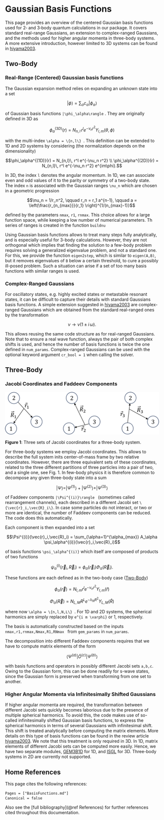 
# Gaussian Basis Functions

This page provides an overview of the centered Gaussian basis functions used for 2‑ and 3‑body quantum calculations in our package. It covers standard real-range Gaussians, an extension to complex-ranged Gaussians, and the methods used for higher angular momenta in three-body systems. A more extensive introduction, however limited to 3D systems can be found in [hiyama2003](@cite).

## Two-Body

### Real-Range (Centered) Gaussian basis functions

The Gaussian expansion method relies on expanding an unknown state into a set
```math
|\phi\rangle = \sum_\alpha c_\alpha |\phi_\alpha\rangle
```
of Gaussian basis functions `` |\phi_\alpha\rangle `` . They are originally defined in 3D as
```math
\phi_\alpha^{(3D)}(r) = N_{n,l}\, r^l e^{-\nu_n r^2} Y_{l,m}(\theta,\phi)
```
with the multi-index `` \alpha = \{n,l\}  ``. This definition can be extended to 1D and 2D systems by considering (the normalization depends on the dimensionality)
```math
\phi_\alpha^{(1D)}(r) = N_{n,l}\, r^l e^{-\nu_n r^2} \\
\phi_\alpha^{(2D)}(r) = N_{n,l}\, r^l e^{-\nu_n r^2} e^{im\phi}.
```

In 3D, the index `` l `` denotes the angular momentum. In 1D, we can associate even and odd values of it to the parity or symmetry of a two-body state. The index `` n `` is associated with the Gaussian ranges `` \nu_n `` which are chosen in a geometric progression
```math
\nu_n = 1/r_n^2, \qquad r_n = r_1 a^{n-1}, \qquad a = \left(\frac{r_{n_{max}}}{r_1} \right)^{1/(n_{max}-1)}
```
defined by the parameters `nmax`, `r1`, `rnmax`. This choice allows for a large function space, while keeping a low number of numerical parameters. Th series of ranges is created in the function `buildnu`

Using Gaussian basis functions allows to treat many steps fully analytically, and is especially useful for 3-body calculations. However, they are not orthogonal which implies that finding the solution to a few-body problem requires solving a generalized eigenvalue problem, and not a standard one. For this, we provide the function `eigen2step`, which is similar to `eigen(A,B)`, but it removes eigenvalues of `B` below a certain threshold, to cure a possibly ill-posed problem. Such a situation can arise if a set of too many basis functions with similar ranges is used.

### Complex-Ranged Gaussians

For oscillatory states, e.g. highly excited states or metastable resonant states, it can be difficult to capture their details with standard Gaussians basis functions. A simple extension suggested in [hiyama2003](@cite) are complex-ranged Gaussians which are obtained from the standard real-ranged ones by the transformation
```math
\nu \to \nu (1 \pm i\,\omega).
```
This allows reusing the same code structure as for real-ranged Gaussians. Note that to ensure a real wave function, always the pair of both complex shifts is used, and hence the number of basis functions is twice the one defined in `num_params`. Complex-ranged Gaussians can be used with the optional keyword argument `cr_bool = 1` when calling the solver.


## Three-Body

### Jacobi Coordinates and Faddeev Components


![Jacobi coordinate sets](assets/JacobiCoordinates.svg)

**Figure 1**: Three sets of Jacobi coordinates for a three-body system.

For three-body systems we employ Jacobi coordinates. This allows to describe the full system inits center-of-mass frame by two relative coordinates. However, there are three equivalent sets of these coordinates, related to the three different partitions of three particles into a pair of two, and a single one, see Fig. 1. In few-body physics it is therefore common to decompose any given three-body state into a sum
```math
|\Psi\rangle = |\Psi^{(1)}\rangle + |\Psi^{(2)}\rangle + |\Psi^{(3)}\rangle
```
of Faddeev components `` |\Psi^{(i)}\rangle  `` (sometimes called rearrangement channels), each described in a different Jacobi set `` \{\vec{r}_i,\vec{R}_i\} ``. In case some particles do not interact, or two or more are identical, the number of Faddeev components can be reduced. The code does this automatically.

Each component is then expanded into a set
```math
\Psi^{(i)}(\vec{r}_i,\vec{R}_i) = \sum_{\alpha=1}^{\alpha_{max}} A_\alpha \psi_\alpha^{(i)}(\vec{r}_i,\vec{R}_i)
```
of basis functions `` \psi_\alpha^{(i)} `` which itself are composed of products of two functions
```math
\psi_\alpha^{(i)}(\vec{r}_i,\vec{R}_i) = \phi_\alpha(\vec{r}_i) \Phi_\alpha(\vec{R}_i).
```
These functions are each defined as in the two-body case ([Two-Body](@ref))
```math
\phi_\alpha(\vec{r}) = N_{l,m} r^l e^{-\nu_n r^2} Y_{l,m}(\hat{r})
```
```math
\Phi_\alpha(\vec{R}) = N_{L,M} R^L e^{-\lambda_N R^2} Y_{L,M}(\hat{R})
```
where now `` \alpha = \{n,l,N,L\}  ``. For 1D and 2D systems, the spherical harmonics are simply replaced by `` e^{i m \varphi} `` or 1, respectively.

The basis is automatically constructed based on the inputs `nmax,r1,rnmax,Nmax,R1,RNmax ` from `gem_params` in `num_params`.

The decomposition into different Faddeev components requires that we have to compute matrix elements of the form
```math
\langle \Psi^{(a)} | \hat{O}^{(c)} |\Psi^{(b)}\rangle
```
with basis functions and operators in possibly different Jacobi sets `` a,b,c ``. Owing to the Gaussian form, this can be done readily for s-wave states, since the Gaussian form is preserved when transforming from one set to another.

### Higher Angular Momenta via Infinitesimally Shifted Gaussians
If higher angular momenta are required, the transformation between different Jacobi sets quickly becomes laborious due to the presence of multiple spherical harmonics. To avoid this, the code makes use of so-called infinitesimally shifted Gaussian basis functions, to express the spherical harmonics in terms of several Gaussians with infinitesimal shift. This shift is treated analytically before computing the matrix elements. More details on this type of basis functions can be found in the review article [hiyama2003](@cite). We note that this treatment is only required in 3D. In 1D, matrix elements of different Jacobi sets can be computed more easily. Hence, we have two separate modules, [GEM3B1D](@ref) for 1D, and [ISGL](@ref) for 3D. Three-body systems in 2D are currently not supported.


## Home References

This page cites the following references:

```@bibliography
Pages = ["BasisFunctions.md"]
Canonical = false
```

Also see the [full bibliography](@ref References) for further references cited throughout this documentation.